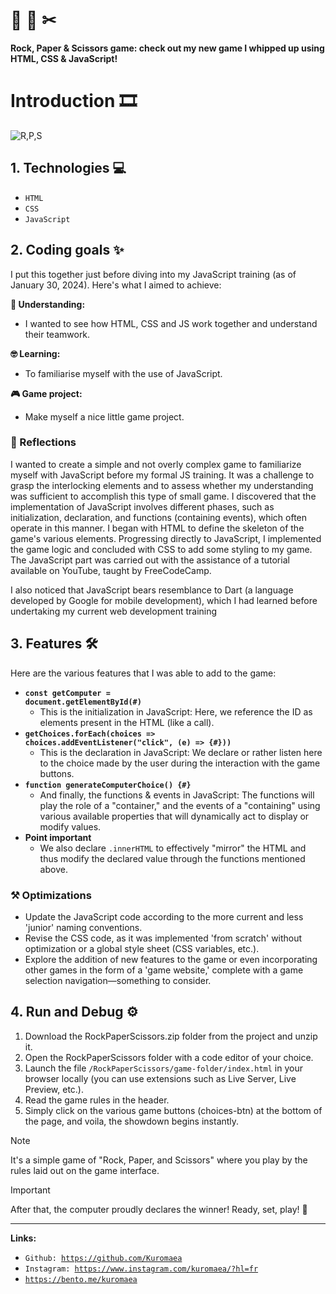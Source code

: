 # 🗿 📄 ✂ 

**Rock, Paper & Scissors game: check out my new game I whipped up using HTML, CSS & JavaScript!**

# Introduction 🎞

![R,P,S](https://github.com/Kuromaea/RockPaperScissors/assets/41955164/ec921a41-16bd-4d7b-8d66-e089e842f30b)

## 1. Technologies 💻

- <code>HTML</code>
- <code>CSS</code>
- <code>JavaScript</code>

## 2. Coding goals ✨

I put this together just before diving into my JavaScript training (as of January 30, 2024).
Here's what I aimed to achieve:

**🤔 Understanding:**
 - I wanted to see how HTML, CSS and JS work together and understand their teamwork.

**🤓 Learning:**
 - To familiarise myself with the use of JavaScript.

**🎮 Game project:**
 - Make myself a nice little game project.
    
### 🔁 Reflections

I wanted to create a simple and not overly complex game to familiarize myself with JavaScript before my formal JS training. It was a challenge to grasp the interlocking elements and to assess whether my understanding was sufficient to accomplish this type of small game.
I discovered that the implementation of JavaScript involves different phases, such as initialization, declaration, and functions (containing events), which often operate in this manner. I began with HTML to define the skeleton of the game's various elements. Progressing directly to JavaScript, I implemented the game logic and concluded with CSS to add some styling to my game. The JavaScript part was carried out with the assistance of a tutorial available on YouTube, taught by FreeCodeCamp.

I also noticed that JavaScript bears resemblance to Dart (a language developed by Google for mobile development), which I had learned before undertaking my current web development training

## 3. Features 🛠

Here are the various features that I was able to add to the game:

- **<code>const getComputer = document.getElementById(#)</code>**
    - This is the initialization in JavaScript: Here, we reference the ID as elements present in the HTML (like a call).
- **<code>getChoices.forEach(choices => choices.addEventListener("click", (e) => {#}))</code>**
    - This is the declaration in JavaScript: We declare or rather listen here to the choice made by the user during the interaction with the game buttons.
- **<code>function generateComputerChoice() {#}</code>**
    - And finally, the functions & events in JavaScript: The functions will play the role of a "container," and the events of a "containing" using various available properties that will dynamically act to display or modify values.
- **Point important**
    - We also declare <code>.innerHTML</code> to effectively "mirror" the HTML and thus modify the declared value through the functions mentioned above.
    
### ⚒ Optimizations

- Update the JavaScript code according to the more current and less 'junior' naming conventions.
- Revise the CSS code, as it was implemented 'from scratch' without optimization or a global style sheet (CSS variables, etc.).
- Explore the addition of new features to the game or even incorporating other games in the form of a 'game website,' complete with a game selection navigation—something to consider.


## 4. Run and Debug ⚙

1. Download the RockPaperScissors.zip folder from the project and unzip it.
2. Open the RockPaperScissors folder with a code editor of your choice.
3. Launch the file <code>/RockPaperScissors/game-folder/index.html</code> in your browser locally (you can use extensions such as Live Server, Live Preview, etc.).
4. Read the game rules in the header.
5. Simply click on the various game buttons (choices-btn) at the bottom of the page, and voila, the showdown begins instantly.
   
> [!NOTE]
> It's a simple game of "Rock, Paper, and Scissors" where you play by the rules laid out on the game interface.

> [!IMPORTANT]
> After that, the computer proudly declares the winner! Ready, set, play! 🚀

---

**Links:**

- <code>Github: https://github.com/Kuromaea</code>
- <code>Instagram: https://www.instagram.com/kuromaea/?hl=fr</code>
- <code>https://bento.me/kuromaea</code>
